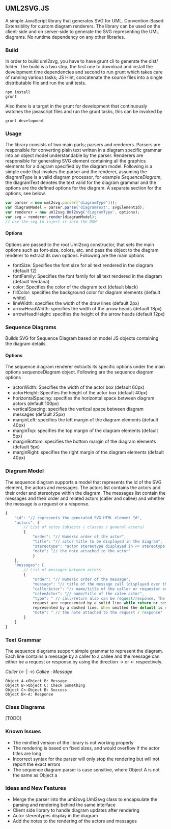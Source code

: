 ## UML2SVG.JS
A simple JavaScript library that generates SVG for UML. Convention-Based Extensiblity for custom
diagram renderers. The library can be used on the client-side and on
server-side to generate the SVG representing the UML diagrams.
No runtime dependency on any other libraries.

### Build
In order to build uml2svg, you have to have grunt cli to generate the dist/
folder. The build is a two step, the first one to download and install the
development time dependencies and second to run grunt which takes care of
running various tasks; JS Hint, concatenate the source files into a single
distributable file and run the unit tests.

```shell
npm install
grunt
```

Also there is a target in the grunt for development that continuously watches
the javascript files and run the grunt tasks, this can be invoked by

```shell
grunt development
```

### Usage
The library consists of two main parts; parsers and renderers. Parsers are
responsible for converting plain text written in a diagram specific grammar into
an object model understandable by the parser. Renderers are responsible for
generating SVG element containing all the graphics elements for a diagram
specified by the diagram model. Following is a simple code that invokes the
parser and the renderer, assuming the diagramType is a valid diagram processor,
for example *SequenceDiagram*, the diagramText denotes the text valid for the
    diagram grammar and the options are the defined options for the diagram. A
    separate section for the options, see below.

```javascript
var parser = new uml2svg.parser['diagramType']();
var diagramModel = parser.parse('diagramText', svgElementId);
var renderer = new uml2svg.Uml2svg('diagramType', options);
var svg = renderer.render(diagramModel);
// use the svg to inject it into the DOM
```

#### Options
Options are passed to the root  Uml2svg constructor, that sets the main options
such as font-size, colors, etc. and pass the object to the diagram renderer to
extract its own options. Following are the main options
- fontSize: Specifies the font size for all text rendered in the diagram
  (default 12)
- fontFamily: Specifies the font family for all text rendered in the diagram
  (default Verdana)
- color: Specifies the color of the diagram text (default black)
- fillColor: specifies the background color for diagram elements (default white)
- lineWidth: specifies the width of the draw lines (default 2px)
- arrowHeadWidth: specifies the width of the arrow heads (default 18px)
- arrowHeadHeight: specifies the height of the arrow heads (default 12px)

### Sequence Diagrams
Builds SVG for Sequence Diagram based on model JS objects containing the diagram
details.

#### Options
The sequence diagram renderer extracts its specific options under the main
options sequenceDiagram object. Following are the sequence diagram options
- actorWidth: Specifies the width of the actor box (default 60px)
- actorHeight: Specifies the height of the actor box (default 40px)
- horizontalSpacing: specifies the horizontal space between diagram actors
  (default 100px)
- verticalSpacing: specifies the vertical space between diagram messages
  (default 25px)
- marginLeft: specifies the left margin of the diagram elements (default 40px)
- marginTop: specifies the top margin of the diagram elements (default 5px)
- marginBottom: specifies the bottom margin of the diagram elements (default 5px)
- marginRight: specifies the right margin of the diagram elements (default 40px)

### Diagram Model
The sequence diagram supports a model that represents the id of the SVG element,
the actors and messages. The actors list contains the actors and their order
and stereotype within the diagram. The messages list contain the messages and
their order and related actors (caller and callee) and whether the message is a
request or a response.

```javascript
{ 
    "id": "// represents the generated SVG HTML element Id",
    "actors": [
        // List of actos (objects / classes / general actors)
        {
            "order": "// Numeric order of the actor",
            "title": "// actor title to be displayed in the diagram",
            "stereotype": "actor stereotype displayed in << stereotype >>",
            "note": "// the note attached to the actor"
            }
    ],
    "messages": [
        // List of messages between actors
        {
            "order": "// Numeric order of the message",
            "message": "// title of the message call (displayed over the arrow)",
            "callerActor": "// name/title of the caller or requestor actor",
            "caleeActor": "// name/title of the calee actor",
            "type": " // call/return also can be request/response. The call or
            request are represented by a solid line while return or response are
            represented by a dashed line. When omitted the default is request",
            "note": " // the note attached to the request / response"
        }
    ]
}
```

### Text Grammar
The sequence diagrams support simple grammar to represent the diagram. Each line
contains a message by a caller to a callee and the message can either be a
request or response by using the direction -> or <- respectively.

*Caller*  (*<-* | *->*)  *Callee* : *Message*


```
Object A->Object B: Message
Object B->Object C: Check Something
Object C<-Object B: Success
Object B<-A: Response
```

### Class Diagrams
[TODO]


### Known Issues
- The minified version of the library is not working properly
- The rendering is based on fixed sizes, and would overflow if the actor titles
  are long
- Incorrect syntax for the parser will only stop the rendering but will not
  report the exact errors
- The sequence diagram parser is case sensitive, where Object A is not the same
  as Object a

### Ideas and New Features
- Merge the parser into the uml2svg.Uml2svg class to encapsulate the parsing and
  rendering behind the same interface
- Client side library to handle diagram updates after rendering
- Actor stereotypes display in the diagram
- Add the notes to the rendering of the actors and messages
